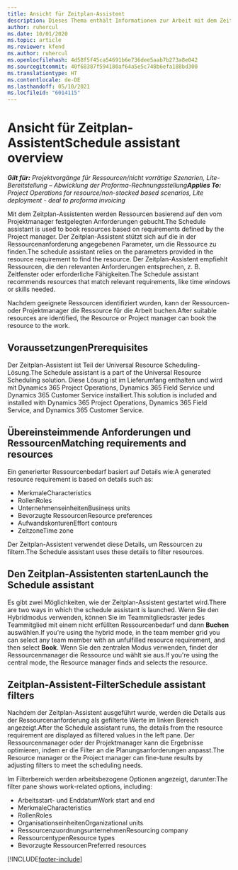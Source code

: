 ```yaml
---
title: Ansicht für Zeitplan-Assistent
description: Dieses Thema enthält Informationen zur Arbeit mit dem Zeitplan-Assistenten zum Buchen von Ressourcen.
author: ruhercul
ms.date: 10/01/2020
ms.topic: article
ms.reviewer: kfend
ms.author: ruhercul
ms.openlocfilehash: 4d58f5f45ca54691b6e736dee5aab7b273a8e042
ms.sourcegitcommit: 40f68387f594180af64a5e5c748b6efa188bd300
ms.translationtype: HT
ms.contentlocale: de-DE
ms.lasthandoff: 05/10/2021
ms.locfileid: "6014115"
---
```

# <a name="schedule-assistant-overview"></a><span data-ttu-id="d1518-103">Ansicht für Zeitplan-Assistent</span><span class="sxs-lookup"><span data-stu-id="d1518-103">Schedule assistant overview</span></span>

<span data-ttu-id="d1518-104">_**Gilt für:** Projektvorgänge für Ressourcen/nicht vorrätige Szenarien, Lite-Bereitstellung – Abwicklung der Proforma-Rechnungsstellung_</span><span class="sxs-lookup"><span data-stu-id="d1518-104">_**Applies To:** Project Operations for resource/non-stocked based scenarios, Lite deployment - deal to proforma invoicing_</span></span>

<span data-ttu-id="d1518-105">Mit dem Zeitplan-Assistenten werden Ressourcen basierend auf den vom Projektmanager festgelegten Anforderungen gebucht.</span><span class="sxs-lookup"><span data-stu-id="d1518-105">The Schedule assistant is used to book resources based on requirements defined by the Project manager.</span></span> <span data-ttu-id="d1518-106">Der Zeitplan-Assistent stützt sich auf die in der Ressourcenanforderung angegebenen Parameter, um die Ressource zu finden.</span><span class="sxs-lookup"><span data-stu-id="d1518-106">The schedule assistant relies on the parameters provided in the resource requirement to find the resource.</span></span> <span data-ttu-id="d1518-107">Der Zeitplan-Assistent empfiehlt Ressourcen, die den relevanten Anforderungen entsprechen, z. B. Zeitfenster oder erforderliche Fähigkeiten.</span><span class="sxs-lookup"><span data-stu-id="d1518-107">The Schedule assistant recommends resources that match relevant requirements, like time windows or skills needed.</span></span>

<span data-ttu-id="d1518-108">Nachdem geeignete Ressourcen identifiziert wurden, kann der Ressourcen- oder Projektmanager die Ressource für die Arbeit buchen.</span><span class="sxs-lookup"><span data-stu-id="d1518-108">After suitable resources are identified, the Resource or Project manager can book the resource to the work.</span></span>

## <a name="prerequisites"></a><span data-ttu-id="d1518-109">Voraussetzungen</span><span class="sxs-lookup"><span data-stu-id="d1518-109">Prerequisites</span></span>

<span data-ttu-id="d1518-110">Der Zeitplan-Assistent ist Teil der Universal Resource Scheduling-Lösung.</span><span class="sxs-lookup"><span data-stu-id="d1518-110">The Schedule assistant is a part of the Universal Resource Scheduling solution.</span></span> <span data-ttu-id="d1518-111">Diese Lösung ist im Lieferumfang enthalten und wird mit Dynamics 365 Project Operations, Dynamics 365 Field Service und Dynamics 365 Customer Service installiert.</span><span class="sxs-lookup"><span data-stu-id="d1518-111">This solution is included and installed with Dynamics 365 Project Operations, Dynamics 365 Field Service, and Dynamics 365 Customer Service.</span></span>

## <a name="matching-requirements-and-resources"></a><span data-ttu-id="d1518-112">Übereinsteimmende Anforderungen und Ressourcen</span><span class="sxs-lookup"><span data-stu-id="d1518-112">Matching requirements and resources</span></span>

<span data-ttu-id="d1518-113">Ein generierter Ressourcenbedarf basiert auf Details wie:</span><span class="sxs-lookup"><span data-stu-id="d1518-113">A generated resource requirement is based on details such as:</span></span>

-   <span data-ttu-id="d1518-114">Merkmale</span><span class="sxs-lookup"><span data-stu-id="d1518-114">Characteristics</span></span>
-   <span data-ttu-id="d1518-115">Rollen</span><span class="sxs-lookup"><span data-stu-id="d1518-115">Roles</span></span>
-   <span data-ttu-id="d1518-116">Unternehmenseinheiten</span><span class="sxs-lookup"><span data-stu-id="d1518-116">Business units</span></span>
-   <span data-ttu-id="d1518-117">Bevorzugte Ressourcen</span><span class="sxs-lookup"><span data-stu-id="d1518-117">Resource preferences</span></span>
-   <span data-ttu-id="d1518-118">Aufwandskonturen</span><span class="sxs-lookup"><span data-stu-id="d1518-118">Effort contours</span></span>
-   <span data-ttu-id="d1518-119">Zeitzone</span><span class="sxs-lookup"><span data-stu-id="d1518-119">Time zone</span></span>

<span data-ttu-id="d1518-120">Der Zeitplan-Assistent verwendet diese Details, um Ressourcen zu filtern.</span><span class="sxs-lookup"><span data-stu-id="d1518-120">The Schedule assistant uses these details to filter resources.</span></span>

## <a name="launch-the-schedule-assistant"></a><span data-ttu-id="d1518-121">Den Zeitplan-Assistenten starten</span><span class="sxs-lookup"><span data-stu-id="d1518-121">Launch the Schedule assistant</span></span>

<span data-ttu-id="d1518-122">Es gibt zwei Möglichkeiten, wie der Zeitplan-Assistent gestartet wird.</span><span class="sxs-lookup"><span data-stu-id="d1518-122">There are two ways in which the schedule assistant is launched.</span></span> <span data-ttu-id="d1518-123">Wenn Sie den Hybridmodus verwenden, können Sie im Teammitgliedsraster jedes Teammitglied mit einem nicht erfüllten Ressourcenbedarf und dann **Buchen** auswählen.</span><span class="sxs-lookup"><span data-stu-id="d1518-123">If you're using the hybrid mode, in the team member grid you can select any team member with an unfulfilled resource requirement, and then select **Book**.</span></span> <span data-ttu-id="d1518-124">Wenn Sie den zentralen Modus verwenden, findet der Ressourcenmanager die Ressource und wählt sie aus.</span><span class="sxs-lookup"><span data-stu-id="d1518-124">If you're using the central mode, the Resource manager finds and selects the resource.</span></span>

## <a name="schedule-assistant-filters"></a><span data-ttu-id="d1518-125">Zeitplan-Assistent-Filter</span><span class="sxs-lookup"><span data-stu-id="d1518-125">Schedule assistant filters</span></span>

<span data-ttu-id="d1518-126">Nachdem der Zeitplan-Assistent ausgeführt wurde, werden die Details aus der Ressourcenanforderung als gefilterte Werte im linken Bereich angezeigt.</span><span class="sxs-lookup"><span data-stu-id="d1518-126">After the Schedule assistant runs, the details from the resource requirement are displayed as filtered values in the left pane.</span></span> <span data-ttu-id="d1518-127">Der Ressourcenmanager oder der Projektmanager kann die Ergebnisse optimieren, indem er die Filter an die Planungsanforderungen anpasst.</span><span class="sxs-lookup"><span data-stu-id="d1518-127">The Resource manager or the Project manager can fine-tune results by adjusting filters to meet the scheduling needs.</span></span>

<span data-ttu-id="d1518-128">Im Filterbereich werden arbeitsbezogene Optionen angezeigt, darunter:</span><span class="sxs-lookup"><span data-stu-id="d1518-128">The filter pane shows work-related options, including:</span></span>

-   <span data-ttu-id="d1518-129">Arbeitsstart- und Enddatum</span><span class="sxs-lookup"><span data-stu-id="d1518-129">Work start and end</span></span>
-   <span data-ttu-id="d1518-130">Merkmale</span><span class="sxs-lookup"><span data-stu-id="d1518-130">Characteristics</span></span>
-   <span data-ttu-id="d1518-131">Rollen</span><span class="sxs-lookup"><span data-stu-id="d1518-131">Roles</span></span>
-   <span data-ttu-id="d1518-132">Organisationseinheiten</span><span class="sxs-lookup"><span data-stu-id="d1518-132">Organizational units</span></span>
-   <span data-ttu-id="d1518-133">Ressourcenzuordnungsunternehmen</span><span class="sxs-lookup"><span data-stu-id="d1518-133">Resourcing company</span></span>
-   <span data-ttu-id="d1518-134">Ressourcentypen</span><span class="sxs-lookup"><span data-stu-id="d1518-134">Resource types</span></span>
-   <span data-ttu-id="d1518-135">Bevorzugte Ressourcen</span><span class="sxs-lookup"><span data-stu-id="d1518-135">Preferred resources</span></span>


[!INCLUDE[footer-include](../includes/footer-banner.md)]